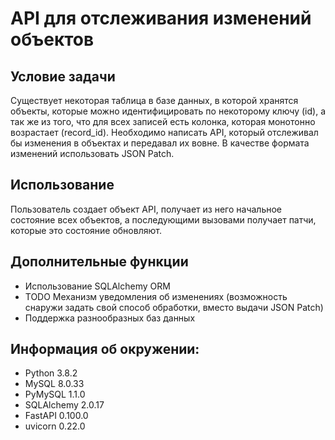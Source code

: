 # API для отслеживания изменений объектов

Условие задачи
--------------
Существует некоторая таблица в базе данных, в которой хранятся объекты, которые можно идентифицировать по некоторому ключу (id), а так же из того, что для всех записей есть колонка, которая монотонно возрастает (record_id). Необходимо написать API, который отслеживал бы изменения в объектах и передавал их вовне. В качестве формата изменений использовать JSON Patch.

Использование
-------------
Пользователь создает объект API, получает из него начальное состояние всех объектов, а последующими вызовами получает патчи, которые это состояние обновляют.

Дополнительные функции
----------------------
* Использование SQLAlchemy ORM
* TODO Механизм уведомления об изменениях (возможность снаружи задать свой способ обработки, вместо выдачи JSON Patch)
* Поддержка разнообразных баз данных

## Информация об окружении:
* Python 3.8.2
* MySQL 8.0.33
* PyMySQL 1.1.0
* SQLAlchemy 2.0.17
* FastAPI 0.100.0
* uvicorn 0.22.0